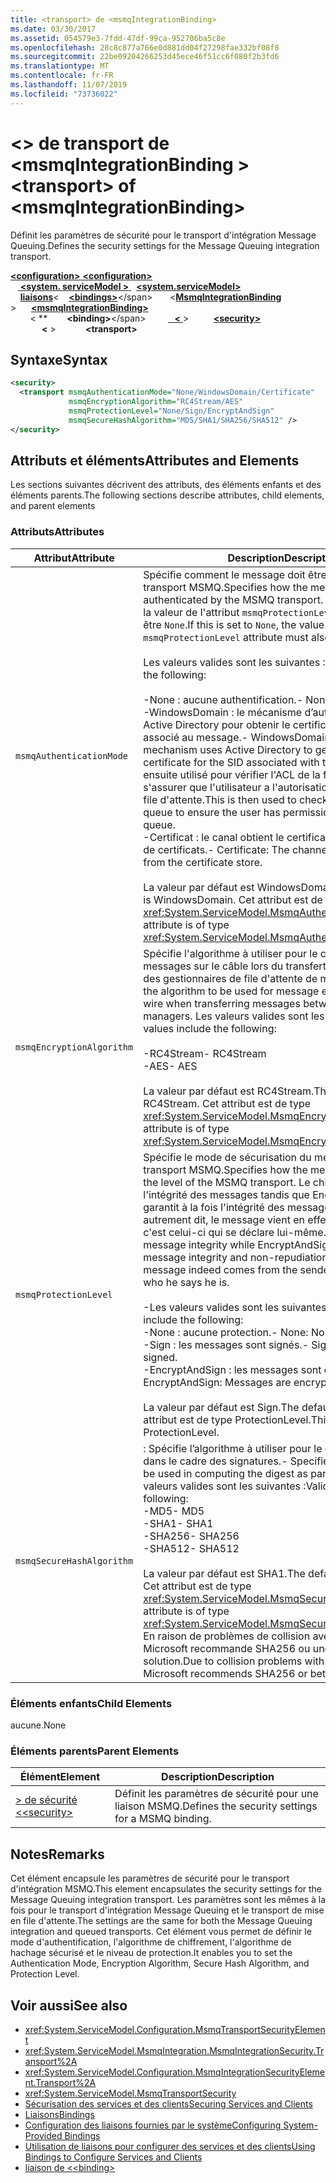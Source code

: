 ```yaml
---
title: <transport> de <msmqIntegrationBinding>
ms.date: 03/30/2017
ms.assetid: 054579e3-7fdd-47df-99ca-952706ba5c8e
ms.openlocfilehash: 28c8c877a766e0d881dd04f27298fae332bf08f8
ms.sourcegitcommit: 22be09204266253d45ece46f51cc6f080f2b3fd6
ms.translationtype: MT
ms.contentlocale: fr-FR
ms.lasthandoff: 11/07/2019
ms.locfileid: "73736022"
---
```

# <a name="transport-of-msmqintegrationbinding"></a><span data-ttu-id="7803a-102">\<> de transport de \<msmqIntegrationBinding ></span><span class="sxs-lookup"><span data-stu-id="7803a-102">\<transport> of \<msmqIntegrationBinding></span></span>
<span data-ttu-id="7803a-103">Définit les paramètres de sécurité pour le transport d'intégration Message Queuing.</span><span class="sxs-lookup"><span data-stu-id="7803a-103">Defines the security settings for the Message Queuing integration transport.</span></span>  
  
<span data-ttu-id="7803a-104">[ **\<configuration>** ](../configuration-element.md)</span><span class="sxs-lookup"><span data-stu-id="7803a-104">[**\<configuration>**](../configuration-element.md)</span></span>\
<span data-ttu-id="7803a-105">&nbsp; &nbsp;[ **\<system. serviceModel >** ](system-servicemodel.md) </span><span class="sxs-lookup"><span data-stu-id="7803a-105">&nbsp;&nbsp;[**\<system.serviceModel>**](system-servicemodel.md)</span></span>\
<span data-ttu-id="7803a-106">&nbsp;&nbsp;&nbsp;&nbsp;[**liaisons**](bindings.md)\<</span><span class="sxs-lookup"><span data-stu-id="7803a-106">&nbsp;&nbsp;&nbsp;&nbsp;[**\<bindings>**](bindings.md)\</span></span>
<span data-ttu-id="7803a-107">&nbsp;&nbsp;&nbsp;&nbsp;&nbsp;&nbsp;\<[**MsmqIntegrationBinding**](msmqintegrationbinding.md) ></span><span class="sxs-lookup"><span data-stu-id="7803a-107">&nbsp;&nbsp;&nbsp;&nbsp;&nbsp;&nbsp;[**\<msmqIntegrationBinding>**](msmqintegrationbinding.md)</span></span>\
<span data-ttu-id="7803a-108">&nbsp;&nbsp;&nbsp;&nbsp;&nbsp;&nbsp;&nbsp;&nbsp;\< \**\**</span><span class="sxs-lookup"><span data-stu-id="7803a-108">&nbsp;&nbsp;&nbsp;&nbsp;&nbsp;&nbsp;&nbsp;&nbsp;**\<binding>**\</span></span>
<span data-ttu-id="7803a-109">&nbsp;&nbsp;&nbsp;&nbsp;&nbsp;&nbsp;&nbsp;&nbsp;[ **&nbsp;&nbsp;\<** ](security-of-msmqintegrationbinding.md) ></span><span class="sxs-lookup"><span data-stu-id="7803a-109">&nbsp;&nbsp;&nbsp;&nbsp;&nbsp;&nbsp;&nbsp;&nbsp;&nbsp;&nbsp;[**\<security>**](security-of-msmqintegrationbinding.md)</span></span>\
<span data-ttu-id="7803a-110">&nbsp;&nbsp;&nbsp;&nbsp;&nbsp;&nbsp;&nbsp;&nbsp;&nbsp;&nbsp; **&nbsp;&nbsp;\<** ></span><span class="sxs-lookup"><span data-stu-id="7803a-110">&nbsp;&nbsp;&nbsp;&nbsp;&nbsp;&nbsp;&nbsp;&nbsp;&nbsp;&nbsp;&nbsp;&nbsp;**\<transport>**</span></span>  
  
## <a name="syntax"></a><span data-ttu-id="7803a-111">Syntaxe</span><span class="sxs-lookup"><span data-stu-id="7803a-111">Syntax</span></span>  
  
```xml  
<security>
  <transport msmqAuthenticationMode="None/WindowsDomain/Certificate"
             msmqEncryptionAlgorithm="RC4Stream/AES"
             msmqProtectionLevel="None/Sign/EncryptAndSign"
             msmqSecureHashAlgorithm="MD5/SHA1/SHA256/SHA512" />
</security>
```  
  
## <a name="attributes-and-elements"></a><span data-ttu-id="7803a-112">Attributs et éléments</span><span class="sxs-lookup"><span data-stu-id="7803a-112">Attributes and Elements</span></span>  
 <span data-ttu-id="7803a-113">Les sections suivantes décrivent des attributs, des éléments enfants et des éléments parents.</span><span class="sxs-lookup"><span data-stu-id="7803a-113">The following sections describe attributes, child elements, and parent elements</span></span>  
  
### <a name="attributes"></a><span data-ttu-id="7803a-114">Attributs</span><span class="sxs-lookup"><span data-stu-id="7803a-114">Attributes</span></span>  
  
|<span data-ttu-id="7803a-115">Attribut</span><span class="sxs-lookup"><span data-stu-id="7803a-115">Attribute</span></span>|<span data-ttu-id="7803a-116">Description</span><span class="sxs-lookup"><span data-stu-id="7803a-116">Description</span></span>|  
|---------------|-----------------|  
|`msmqAuthenticationMode`|<span data-ttu-id="7803a-117">Spécifie comment le message doit être authentifié par le transport MSMQ.</span><span class="sxs-lookup"><span data-stu-id="7803a-117">Specifies how the message must be authenticated by the MSMQ transport.</span></span> <span data-ttu-id="7803a-118">S'il a la valeur `None`, la valeur de l'attribut `msmqProtectionLevel` doit également être `None`.</span><span class="sxs-lookup"><span data-stu-id="7803a-118">If this is set to `None`, the value of the `msmqProtectionLevel` attribute must also be set to `None`.</span></span><br /><br /> <span data-ttu-id="7803a-119">Les valeurs valides sont les suivantes :</span><span class="sxs-lookup"><span data-stu-id="7803a-119">Valid values include the following:</span></span><br /><br /> <span data-ttu-id="7803a-120">-None : aucune authentification.</span><span class="sxs-lookup"><span data-stu-id="7803a-120">-   None: No authentication.</span></span><br /><span data-ttu-id="7803a-121">-WindowsDomain : le mécanisme d’authentification utilise Active Directory pour obtenir le certificat X. 509 du SID associé au message.</span><span class="sxs-lookup"><span data-stu-id="7803a-121">-   WindowsDomain: The authentication mechanism uses Active Directory to get the X.509 certificate for the SID associated with the message.</span></span> <span data-ttu-id="7803a-122">Il est ensuite utilisé pour vérifier l'ACL de la file d'attente afin de s'assurer que l'utilisateur a l'autorisation d'écrire dans la file d'attente.</span><span class="sxs-lookup"><span data-stu-id="7803a-122">This is then used to check the ACL of the queue to ensure the user has permission to write to the queue.</span></span><br /><span data-ttu-id="7803a-123">-Certificat : le canal obtient le certificat à partir du magasin de certificats.</span><span class="sxs-lookup"><span data-stu-id="7803a-123">-   Certificate: The channel gets the certificate from the certificate store.</span></span><br /><br /> <span data-ttu-id="7803a-124">La valeur par défaut est WindowsDomain.</span><span class="sxs-lookup"><span data-stu-id="7803a-124">The default value is WindowsDomain.</span></span> <span data-ttu-id="7803a-125">Cet attribut est de type <xref:System.ServiceModel.MsmqAuthenticationMode>.</span><span class="sxs-lookup"><span data-stu-id="7803a-125">This attribute is of type <xref:System.ServiceModel.MsmqAuthenticationMode>.</span></span>|  
|`msmqEncryptionAlgorithm`|<span data-ttu-id="7803a-126">Spécifie l'algorithme à utiliser pour le chiffrement des messages sur le câble lors du transfert de messages entre des gestionnaires de file d'attente de messages.</span><span class="sxs-lookup"><span data-stu-id="7803a-126">Specifies the algorithm to be used for message encryption on the wire when transferring messages between message queue managers.</span></span> <span data-ttu-id="7803a-127">Les valeurs valides sont les suivantes :</span><span class="sxs-lookup"><span data-stu-id="7803a-127">Valid values include the following:</span></span><br /><br /> <span data-ttu-id="7803a-128">-RC4Stream</span><span class="sxs-lookup"><span data-stu-id="7803a-128">-   RC4Stream</span></span><br /><span data-ttu-id="7803a-129">-AES</span><span class="sxs-lookup"><span data-stu-id="7803a-129">-   AES</span></span><br /><br /> <span data-ttu-id="7803a-130">La valeur par défaut est RC4Stream.</span><span class="sxs-lookup"><span data-stu-id="7803a-130">The default value is RC4Stream.</span></span> <span data-ttu-id="7803a-131">Cet attribut est de type <xref:System.ServiceModel.MsmqEncryptionAlgorithm>.</span><span class="sxs-lookup"><span data-stu-id="7803a-131">This attribute is of type <xref:System.ServiceModel.MsmqEncryptionAlgorithm>.</span></span>|  
|`msmqProtectionLevel`|<span data-ttu-id="7803a-132">Spécifie le mode de sécurisation du message au niveau du transport MSMQ.</span><span class="sxs-lookup"><span data-stu-id="7803a-132">Specifies how the message is secured at the level of the MSMQ transport.</span></span> <span data-ttu-id="7803a-133">Le chiffrement garantit l'intégrité des messages tandis que EncryptAndSign garantit à la fois l'intégrité des messages et leur non-rejet ; autrement dit, le message vient en effet de l'expéditeur et c'est celui-ci qui se déclare lui-même.</span><span class="sxs-lookup"><span data-stu-id="7803a-133">Encryption ensures message integrity while EncryptAndSign ensures both message integrity and non-repudiation; that is, the message indeed comes from the sender and the sender is who he says he is.</span></span><br /><br /> <span data-ttu-id="7803a-134">-Les valeurs valides sont les suivantes :</span><span class="sxs-lookup"><span data-stu-id="7803a-134">-   Valid values include the following:</span></span><br /><span data-ttu-id="7803a-135">-None : aucune protection.</span><span class="sxs-lookup"><span data-stu-id="7803a-135">-   None: No protection.</span></span><br /><span data-ttu-id="7803a-136">-Sign : les messages sont signés.</span><span class="sxs-lookup"><span data-stu-id="7803a-136">-   Sign: Messages are signed.</span></span><br /><span data-ttu-id="7803a-137">-EncryptAndSign : les messages sont chiffrés et signés.</span><span class="sxs-lookup"><span data-stu-id="7803a-137">-   EncryptAndSign: Messages are encrypted and signed.</span></span><br /><br /> <span data-ttu-id="7803a-138">La valeur par défaut est Sign.</span><span class="sxs-lookup"><span data-stu-id="7803a-138">The default value is Sign.</span></span> <span data-ttu-id="7803a-139">Cet attribut est de type ProtectionLevel.</span><span class="sxs-lookup"><span data-stu-id="7803a-139">This attribute is of type ProtectionLevel.</span></span>|  
|`msmqSecureHashAlgorithm`|<span data-ttu-id="7803a-140">: Spécifie l’algorithme à utiliser pour le calcul du condensé dans le cadre des signatures.</span><span class="sxs-lookup"><span data-stu-id="7803a-140">-   Specifies the algorithm to be used in computing the digest as part of signatures.</span></span> <span data-ttu-id="7803a-141">Les valeurs valides sont les suivantes :</span><span class="sxs-lookup"><span data-stu-id="7803a-141">Valid values include the following:</span></span><br /><span data-ttu-id="7803a-142">-MD5</span><span class="sxs-lookup"><span data-stu-id="7803a-142">-   MD5</span></span><br /><span data-ttu-id="7803a-143">-SHA1</span><span class="sxs-lookup"><span data-stu-id="7803a-143">-   SHA1</span></span><br /><span data-ttu-id="7803a-144">-SHA256</span><span class="sxs-lookup"><span data-stu-id="7803a-144">-   SHA256</span></span><br /><span data-ttu-id="7803a-145">-SHA512</span><span class="sxs-lookup"><span data-stu-id="7803a-145">-   SHA512</span></span><br /><br /> <span data-ttu-id="7803a-146">La valeur par défaut est SHA1.</span><span class="sxs-lookup"><span data-stu-id="7803a-146">The default value is SHA1.</span></span> <span data-ttu-id="7803a-147">Cet attribut est de type <xref:System.ServiceModel.MsmqSecureHashAlgorithm>.</span><span class="sxs-lookup"><span data-stu-id="7803a-147">This attribute is of type <xref:System.ServiceModel.MsmqSecureHashAlgorithm>.</span></span><br><span data-ttu-id="7803a-148">En raison de problèmes de collision avec MD5 et SHA1, Microsoft recommande SHA256 ou une meilleure solution.</span><span class="sxs-lookup"><span data-stu-id="7803a-148">Due to collision problems with MD5 and SHA1, Microsoft recommends SHA256 or better.</span></span>|  
  
### <a name="child-elements"></a><span data-ttu-id="7803a-149">Éléments enfants</span><span class="sxs-lookup"><span data-stu-id="7803a-149">Child Elements</span></span>  
 <span data-ttu-id="7803a-150">aucune.</span><span class="sxs-lookup"><span data-stu-id="7803a-150">None</span></span>  
  
### <a name="parent-elements"></a><span data-ttu-id="7803a-151">Éléments parents</span><span class="sxs-lookup"><span data-stu-id="7803a-151">Parent Elements</span></span>  
  
|<span data-ttu-id="7803a-152">Élément</span><span class="sxs-lookup"><span data-stu-id="7803a-152">Element</span></span>|<span data-ttu-id="7803a-153">Description</span><span class="sxs-lookup"><span data-stu-id="7803a-153">Description</span></span>|  
|-------------|-----------------|  
|[<span data-ttu-id="7803a-154">> de sécurité \<</span><span class="sxs-lookup"><span data-stu-id="7803a-154">\<security></span></span>](security-of-basichttpbinding.md)|<span data-ttu-id="7803a-155">Définit les paramètres de sécurité pour une liaison MSMQ.</span><span class="sxs-lookup"><span data-stu-id="7803a-155">Defines the security settings for a MSMQ binding.</span></span>|  
  
## <a name="remarks"></a><span data-ttu-id="7803a-156">Notes</span><span class="sxs-lookup"><span data-stu-id="7803a-156">Remarks</span></span>  
 <span data-ttu-id="7803a-157">Cet élément encapsule les paramètres de sécurité pour le transport d'intégration MSMQ.</span><span class="sxs-lookup"><span data-stu-id="7803a-157">This element encapsulates the security settings for the Message Queuing integration transport.</span></span> <span data-ttu-id="7803a-158">Les paramètres sont les mêmes à la fois pour le transport d'intégration Message Queuing et le transport de mise en file d'attente.</span><span class="sxs-lookup"><span data-stu-id="7803a-158">The settings are the same for both the Message Queuing integration and queued transports.</span></span> <span data-ttu-id="7803a-159">Cet élément vous permet de définir le mode d'authentification, l'algorithme de chiffrement, l'algorithme de hachage sécurisé et le niveau de protection.</span><span class="sxs-lookup"><span data-stu-id="7803a-159">It enables you to set the Authentication Mode, Encryption Algorithm, Secure Hash Algorithm, and Protection Level.</span></span>  
  
## <a name="see-also"></a><span data-ttu-id="7803a-160">Voir aussi</span><span class="sxs-lookup"><span data-stu-id="7803a-160">See also</span></span>

- <xref:System.ServiceModel.Configuration.MsmqTransportSecurityElement>
- <xref:System.ServiceModel.MsmqIntegration.MsmqIntegrationSecurity.Transport%2A>
- <xref:System.ServiceModel.Configuration.MsmqIntegrationSecurityElement.Transport%2A>
- <xref:System.ServiceModel.MsmqTransportSecurity>
- [<span data-ttu-id="7803a-161">Sécurisation des services et des clients</span><span class="sxs-lookup"><span data-stu-id="7803a-161">Securing Services and Clients</span></span>](../../../wcf/feature-details/securing-services-and-clients.md)
- [<span data-ttu-id="7803a-162">Liaisons</span><span class="sxs-lookup"><span data-stu-id="7803a-162">Bindings</span></span>](../../../wcf/bindings.md)
- [<span data-ttu-id="7803a-163">Configuration des liaisons fournies par le système</span><span class="sxs-lookup"><span data-stu-id="7803a-163">Configuring System-Provided Bindings</span></span>](../../../wcf/feature-details/configuring-system-provided-bindings.md)
- [<span data-ttu-id="7803a-164">Utilisation de liaisons pour configurer des services et des clients</span><span class="sxs-lookup"><span data-stu-id="7803a-164">Using Bindings to Configure Services and Clients</span></span>](../../../wcf/using-bindings-to-configure-services-and-clients.md)
- [<span data-ttu-id="7803a-165">liaison de \<</span><span class="sxs-lookup"><span data-stu-id="7803a-165">\<binding></span></span>](bindings.md)
